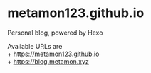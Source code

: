 # metamon123.github.io
Personal blog, powered by Hexo

Available URLs are    
    + https://metamon123.github.io  
    + https://blog.metamon.xyz  
